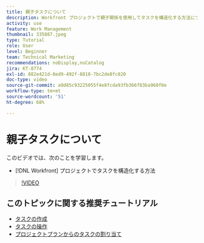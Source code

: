 ```yaml
---
title: 親子タスクについて
description: Workfront プロジェクトで親子関係を使用してタスクを構造化する方法について説明します。
activity: use
feature: Work Management
thumbnail: 335087.jpeg
type: Tutorial
role: User
level: Beginner
team: Technical Marketing
recommendations: noDisplay,noCatalog
jira: KT-8774
exl-id: 882e421d-8ed9-492f-8810-7bc2de8fc820
doc-type: video
source-git-commit: a9d85c93225055f4e8fcda93fb366f83ba960f0e
workflow-type: tm+mt
source-wordcount: '51'
ht-degree: 68%

---
```


# 親子タスクについて

このビデオでは、次のことを学習します。

* [!DNL Workfront] プロジェクトでタスクを構造化する方法

>[!VIDEO](https://video.tv.adobe.com/v/335087/?quality=12&learn=on)

## このトピックに関する推奨チュートリアル

* [タスクの作成](https://experienceleague.adobe.com/en/docs/workfront-learn/tutorials-workfront/manage-work/tasks/how-to-create-tasks)
* [タスクの操作](https://experienceleague.adobe.com/en/docs/workfront-learn/tutorials-workfront/manage-work/tasks/work-with-tasks)
* [プロジェクトプランからのタスクの割り当て](https://experienceleague.adobe.com/en/docs/workfront-learn/tutorials-workfront/manage-work/tasks/assign-tasks-from-the-project-plan)


